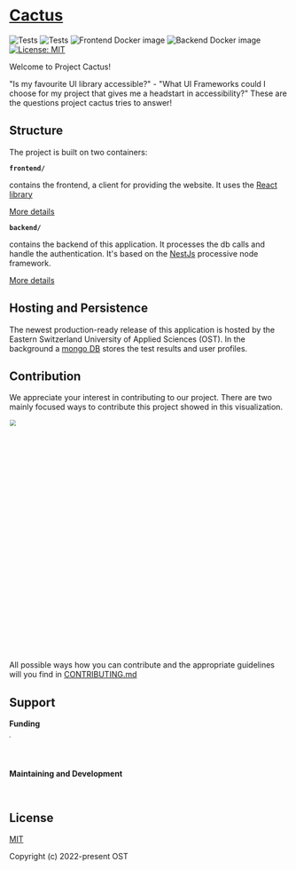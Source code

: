 # [Cactus](https://cactus.projects-ost.ch/)

![Tests](https://github.com/ost-fh/Cactus/actions/workflows/backend-tests.yml/badge.svg) ![Tests](https://github.com/ost-fh/Cactus/actions/workflows/frontend-tests.yml/badge.svg) ![Frontend Docker image](https://github.com/ost-fh/Cactus/actions/workflows/frontend-release.yml/badge.svg) ![Backend Docker image](https://github.com/ost-fh/Cactus/actions/workflows/backend-release.yml/badge.svg) [![License: MIT](https://img.shields.io/badge/License-MIT-yellow.svg)](https://opensource.org/licenses/MIT)

Welcome to Project Cactus!

"Is my favourite UI library accessible?" - "What UI Frameworks could I choose for my project that gives me a headstart in accessibility?" These are the questions project cactus tries to answer!

## Structure

The project is built on two containers:

**`frontend/`**

contains the frontend, a client for providing the website. It uses the [React library](https://reactjs.org/)

[More details](/frontend/README.md)

**`backend/`**

contains the backend of this application. It processes the db calls and handle the authentication. It's based on the [NestJs](https://nestjs.com/) processive node framework.

[More details](/backend/README.md)

## Hosting and Persistence

The newest production-ready release of this application is hosted by the Eastern Switzerland University of Applied Sciences (OST). In the background a [mongo DB](https://www.mongodb.com/) stores the test results and user profiles.

## Contribution

We appreciate your interest in contributing to our project. There are two mainly focused ways to contribute this project showed in this visualization.

<img src="docs/contribution-workflows.png" style="zoom:70%;" width="600" />

All possible ways how you can contribute and the appropriate guidelines will you find in [CONTRIBUTING.md](/CONTRIBUTING.md)

## Support

**Funding**

<img src="docs/frh-logo.png" style="zoom: 15%;" width="300" />

**Maintaining and Development**

<img src="docs/logo-ost.jpg" style="zoom:5%;" width="300" />

## License

[MIT](./LICENSE)

Copyright (c) 2022-present OST
